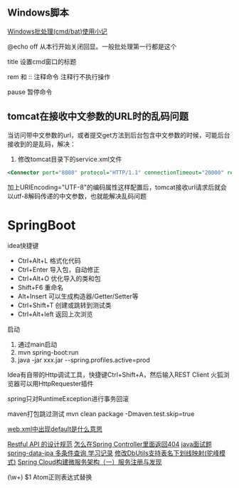 
## Windows脚本

[Windows批处理(cmd/bat)使用小记](https://www.zybuluo.com/yangfch3/note/338252)

@echo off 从本行开始关闭回显。一般批处理第一行都是这个

title 设置cmd窗口的标题

rem 和 ::
注释命令
注释行不执行操作

pause
暂停命令

## tomcat在接收中文参数的URL时的乱码问题
当访问带中文参数的url，或者提交get方法到后台包含中文参数的时候，可能后台接收到的是乱码，解决：
1. 修改tomcat目录下的service.xml文件
```xml
<Connector port="8080" protocol="HTTP/1.1" connectionTimeout="20000" redirectPort="8443" URIEncoding="UTF-8" />
```
加上URIEncoding="UTF-8"的编码属性这样配置后，tomcat接收url请求后就会以utf-8解码传递的中文参数，也就能解决乱码问题

# SpringBoot

idea快捷键
- Ctrl+Alt+L 格式化代码
- Ctrl+Enter 导入包，自动修正
- Ctrl+Alt+O 优化导入的类和包
- Shift+F6 重命名
- Alt+Insert 可以生成构造器/Getter/Setter等
- Ctrl+Shift+T 创建或跳转到测试类
- Ctrl+Alt+left 返回上次浏览

启动
1. 通过main启动
2. mvn spring-boot:run
3. java -jar xxx.jar --spring.profiles.active=prod

Idea有自带的Http调试工具，快捷键Ctrl+Shift+A，然后输入REST Client
火狐浏览器可以用HttpRequester插件

spring只对RuntimeException进行事务回滚

maven打包跳过测试
mvn clean package -Dmaven.test.skip=true

[web.xml中出现<servlet-name>default</servlet-name>是什么意思](http://blog.csdn.net/hello5orld/article/details/9407905)

[Restful API 的设计规范](http://novoland.github.io/%E8%AE%BE%E8%AE%A1/2015/08/17/Restful%20API%20%E7%9A%84%E8%AE%BE%E8%AE%A1%E8%A7%84%E8%8C%83.html)
[怎么在Spring Controller里面返回404](http://jaskey.github.io/blog/2014/09/27/how-to-return-404-in-spring-controller/)
[java面试题](https://dongchuan.gitbooks.io/java-interview-question/spring/spring_bean_scope.html)
[spring-data-jpa 多条件查询 学习记录](http://blog.csdn.net/lsk12162012/article/details/50442792)
[修改DbUtils支持表名下划线映射(驼峰模式)](https://my.oschina.net/quttap/blog/283199)
[Spring Cloud构建微服务架构（一）服务注册与发现](http://blog.didispace.com/springcloud1/)

(\w+)
$1
Atom正则表达式替换
